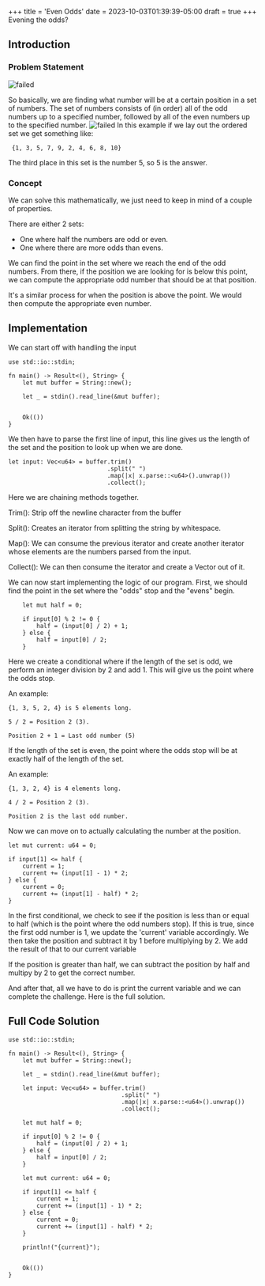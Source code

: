 +++
title = 'Even Odds'
date = 2023-10-03T01:39:39-05:00
draft = true
+++
Evening the odds?
<!--more-->
## Introduction
### Problem Statement
![failed](/images/compprog/evenodds/ProblemStatement.png)

So basically, we are finding what number will be at a certain position in a set
of numbers. The set of numbers consists of (in order) all of the odd numbers up
to a specified number, followed by all of the even numbers up to the specified
number.
![failed](/images/compprog/evenodds/input1.png)
In this example if we lay out the ordered set we get something like:

``` {1, 3, 5, 7, 9, 2, 4, 6, 8, 10}```

The third place in this set is the number 5, so 5 is the answer.

### Concept

We can solve this mathematically, we just need to keep in mind of a couple of 
properties.

There are either 2 sets: 
* One where half the numbers are odd or even.
* One where there are more odds than evens.

We can find the point in the set where we reach the end of the odd numbers. 
From there, if the position we are looking for is below this point, we can 
compute the appropriate odd number that should be at that position. 

It's a similar process for when the position is above the point. We would then 
compute the appropriate even number.
## Implementation

We can start off with handling the input

    use std::io::stdin;
    
    fn main() -> Result<(), String> {
        let mut buffer = String::new();
    
        let _ = stdin().read_line(&mut buffer);
    
    
        Ok(())
    }

We then have to parse the first line of input, this line gives us the length
of the set and the position to look up when we are done.
        
    let input: Vec<u64> = buffer.trim()
                                .split(" ")
                                .map(|x| x.parse::<u64>().unwrap())
                                .collect();
    
Here we are chaining methods together.

Trim(): Strip off the newline character from the buffer

Split(): Creates an iterator from splitting the string by whitespace.

Map(): We can consume the previous iterator and create another iterator whose 
elements are the numbers parsed from the input.

Collect(): We can then consume the iterator and create a Vector out of it.

We can now start implementing the logic of our program. First, we should find 
the point in the set where the "odds" stop and the "evens" begin.

        let mut half = 0;
    
        if input[0] % 2 != 0 {
            half = (input[0] / 2) + 1; 
        } else {
            half = input[0] / 2;
        }

Here we create a conditional where if the length of the set is odd, we perform
an integer division by 2 and add 1. This will give us the point where the odds
stop.

An example:
``` 
{1, 3, 5, 2, 4} is 5 elements long.

5 / 2 = Position 2 (3).

Position 2 + 1 = Last odd number (5)
```

If the length of the set is even, the point where the odds stop will be at 
exactly half of the length of the set.

An example:
``` 
{1, 3, 2, 4} is 4 elements long.

4 / 2 = Position 2 (3).

Position 2 is the last odd number.
```

Now we can move on to actually calculating the number at the position.

    let mut current: u64 = 0;

    if input[1] <= half {
        current = 1;
        current += (input[1] - 1) * 2;
    } else {
        current = 0;
        current += (input[1] - half) * 2;
    }

In the first conditional, we check to see if the position is less than or equal
to half (which is the point where the odd numbers stop). If this is true, since
the first odd number is 1, we update the 'current' variable accordingly. We then
take the position and subtract it by 1 before multiplying by 2. We add the result
of that to our current variable

If the position is greater than half, we can subtract the position by half and
multipy by 2 to get the correct number.

And after that, all we have to do is print the current variable and we can 
complete the challenge. Here is the full solution.

## Full Code Solution
    use std::io::stdin;
    
    fn main() -> Result<(), String> {
        let mut buffer = String::new();
    
        let _ = stdin().read_line(&mut buffer);
    
        let input: Vec<u64> = buffer.trim()
                                    .split(" ")
                                    .map(|x| x.parse::<u64>().unwrap())
                                    .collect();
    
        let mut half = 0;
    
        if input[0] % 2 != 0 {
            half = (input[0] / 2) + 1; 
        } else {
            half = input[0] / 2;
        }
    
        let mut current: u64 = 0;

        if input[1] <= half {
            current = 1;
            current += (input[1] - 1) * 2;
        } else {
            current = 0;
            current += (input[1] - half) * 2;
        }
    
        println!("{current}");
    
    
        Ok(())
    }
